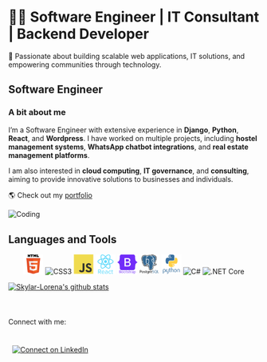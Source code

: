 # 👨‍💻 Software Engineer | IT Consultant | Backend Developer  

🚀 Passionate about building scalable web applications, IT solutions, and empowering communities through technology.  


## Software Engineer



### A bit about me

I’m a Software Engineer with extensive experience in **Django**, **Python**, **React**, and **Wordpress**. I have worked on multiple projects, including **hostel management systems**, **WhatsApp chatbot integrations**, and **real estate management platforms**.  

I am also interested in **cloud computing**, **IT governance**, and **consulting**, aiming to provide innovative solutions to businesses and individuals.  

🌎 Check out my [portfolio](https://mashon8945.github.io/)


<img align="center" alt="Coding" width="400" src="https://c.tenor.com/AlUkiGkR2j8AAAAM/new-game-ahagon-umiko-programming.gif">

## Languages and Tools

<p align="center">
    <img alt="HTML5" width="40" height="40" src="https://raw.githubusercontent.com/devicons/devicon/master/icons/html5/html5-original-wordmark.svg">
    <img alt="CSS3" width="40" height="40" src="https://cdn4.iconfinder.com/data/icons/social-media-logos-6/512/121-css3-512.png">
    <img alt="JavaScript" width="40" height="40" src="https://raw.githubusercontent.com/devicons/devicon/master/icons/javascript/javascript-original.svg">
    <img alt="React" width="40" height="40" src="https://raw.githubusercontent.com/devicons/devicon/master/icons/react/react-original-wordmark.svg">
    <img alt="Bootstrap" width="40" height="40" src="https://raw.githubusercontent.com/devicons/devicon/master/icons/bootstrap/bootstrap-plain-wordmark.svg">
    <img alt="PostgreSQL" width="40" height="40" src="https://raw.githubusercontent.com/devicons/devicon/master/icons/postgresql/postgresql-original-wordmark.svg">
    <img alt="Python" width="40" height="40" src="https://raw.githubusercontent.com/devicons/devicon/master/icons/python/python-original-wordmark.svg">
    <img alt="C#" width="40" height="40" src="https://img.icons8.com/?size=100&id=45490&format=png&color=000000">
    <img alt=".NET Core" width="40" height="40" src="https://img.icons8.com/?size=100&id=1BC75jFEBED6&format=png&color=000000">


</p>

[![Skylar-Lorena's github stats](https://github-readme-stats.vercel.app/api?username=Mashon8945&count_private=true&show_icons=true&title_color=fff&icon_color=79ff97&text_color=9f9f9f&bg_color=151515)](https://github.com/Mashon8945)

<div style="padding: 25px 0;">

Connect with me:

<div style="padding: 25px 0;">
  <a href="https://www.linkedin.com/in/leonard-lemashon-283843201/" style="padding: 8px; width: 24px; height: 24px;">
    <img src="https://github.com/tbakerx/tbakerx/blob/main/assets/linkedin-green.png" alt="Connect on LinkedIn" width="24" height="24">
  </a>
</div>
